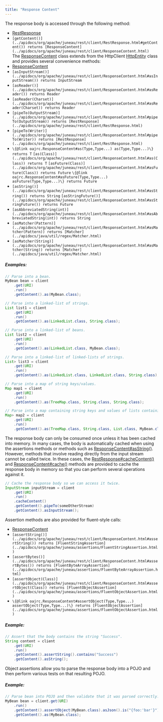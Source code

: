 ```yaml
---
title: "Response Content"
---
```


The response body is accessed through the following method:
- [RestResponse](../apidocs/org/apache/juneau/rest/client/RestResponse.html)
- `[getContent()](../apidocs/org/apache/juneau/rest/client/RestResponse.html#getContent()) returns [ResponseContent](../apidocs/org/apache/juneau/rest/client/ResponseContent.html)`
The [ResponseContent](../apidocs/org/apache/juneau/rest/client/ResponseContent.html) class extends from the HttpClient [HttpEntity](../apidocs/org/apache/http/HttpEntity.html) class and provides several convenience
methods:
- [ResponseContent](../apidocs/org/apache/juneau/rest/client/ResponseContent.html)
- `[asInputStream()](../apidocs/org/apache/juneau/rest/client/ResponseContent.html#asInputStream()) returns InputStream`
- `[asReader()](../apidocs/org/apache/juneau/rest/client/ResponseContent.html#asReader()) returns Reader`
- `[asReader(Charset)](../apidocs/org/apache/juneau/rest/client/ResponseContent.html#asReader(Charset)) returns Reader`
- `[pipeTo(OutputStream)](../apidocs/org/apache/juneau/rest/client/ResponseContent.html#pipeTo(OutputStream)) returns [RestResponse](../apidocs/org/apache/juneau/rest/client/RestResponse.html)`
- `[pipeTo(Writer)](../apidocs/org/apache/juneau/rest/client/ResponseContent.html#pipeTo(Writer)) returns [RestResponse](../apidocs/org/apache/juneau/rest/client/RestResponse.html)`
- `\{@link oajrc.ResponseContent#as(Type,Type...) as(Type,Type...)\} returns T`
`[as(Class)](../apidocs/org/apache/juneau/rest/client/ResponseContent.html#as(Class)) returns T`
`[asFuture(Class)](../apidocs/org/apache/juneau/rest/client/ResponseContent.html#asFuture(Class)) returns Future`
`\{@link oajrc.ResponseContent#asFuture(Type,Type...) asFuture(Type,Type...)\} returns Future`
- `[asString()](../apidocs/org/apache/juneau/rest/client/ResponseContent.html#asString()) returns String`
`[asStringFuture()](../apidocs/org/apache/juneau/rest/client/ResponseContent.html#asStringFuture()) returns Future`
- `[asAbbreviatedString(int)](../apidocs/org/apache/juneau/rest/client/ResponseContent.html#asAbbreviatedString(int)) returns String`
- `[asMatcher(Pattern)](../apidocs/org/apache/juneau/rest/client/ResponseContent.html#asMatcher(Pattern)) returns [Matcher](../apidocs/java/util/regex/Matcher.html)`
- `[asMatcher(String)](../apidocs/org/apache/juneau/rest/client/ResponseContent.html#asMatcher(String)) returns [Matcher](../apidocs/java/util/regex/Matcher.html)`
##### Examples:
```java
// Parse into a bean.
MyBean bean = client
    .get(URI)
    .run()
    .getContent().as(MyBean.class);

// Parse into a linked-list of strings.
List list1 = client
    .get(URI)
    .run()
    .getContent().as(LinkedList.class, String.class);

// Parse into a linked-list of beans.
List list2 = client
    .get(URI)
    .run()
    .getContent().as(LinkedList.class, MyBean.class);

// Parse into a linked-list of linked-lists of strings.
List> list3 = client
    .get(URI)
    .run()
    .getContent().as(LinkedList.class, LinkedList.class, String.class);

// Parse into a map of string keys/values.
Map map1 = client
    .get(URI)
    .run()
    .getContent().as(TreeMap.class, String.class, String.class);

// Parse into a map containing string keys and values of lists containing beans.
Map> map2 = client
    .get(URI)
    .run()
    .getContent().as(TreeMap.class, String.class, List.class, MyBean.class);
```
The response body can only be consumed once unless it has been cached into memory.  In many cases, the body is
automatically cached when using the assertions methods or methods such as [ResponseContent#asString()](../apidocs/org/apache/juneau/rest/client/ResponseContent.html#asString()).
However, methods that involve reading directly from the input stream cannot be called twice.
In these cases, the [RestResponse#cacheContent()](../apidocs/org/apache/juneau/rest/client/RestResponse.html#cacheContent()) and [ResponseContent#cache()](../apidocs/org/apache/juneau/rest/client/ResponseContent.html#cache()) methods are provided
to cache the response body in memory so that you can perform several operations against it.
```java
// Cache the response body so we can access it twice.
InputStream inputStream = client
    .get(URI)
    .run()
    .cacheContent()
    .getContent().pipeTo(someOtherStream)
    .getContent().asInputStream();
```
Assertion methods are also provided for fluent-style calls:
- [ResponseContent](../apidocs/org/apache/juneau/rest/client/ResponseContent.html)
- `[assertString()](../apidocs/org/apache/juneau/rest/client/ResponseContent.html#assertString()) returns [FluentStringAssertion](../apidocs/org/apache/juneau/assertions/FluentStringAssertion.html)`
- `[assertBytes()](../apidocs/org/apache/juneau/rest/client/ResponseContent.html#assertBytes()) returns [FluentByteArrayAssertion](../apidocs/org/apache/juneau/assertions/FluentByteArrayAssertion.html)`
- `[assertObject(Class)](../apidocs/org/apache/juneau/rest/client/ResponseContent.html#assertObject(Class)) returns [FluentObjectAssertion](../apidocs/org/apache/juneau/assertions/FluentObjectAssertion.html)`
- `\{@link oajrc.ResponseContent#assertObject(Type,Type...) assertObject(Type,Type...)\} returns [FluentObjectAssertion](../apidocs/org/apache/juneau/assertions/FluentObjectAssertion.html)`
##### Example:
```java
// Assert that the body contains the string "Success".
String content = client
    .get(URI)
    .run()
    .getContent().assertString().contains("Success")
    .getContent().asString();
```
Object assertions allow you to parse the response body into a POJO and then perform various tests on that resulting
POJO.
##### Example:
```java
// Parse bean into POJO and then validate that it was parsed correctly.
MyBean bean = client.get(URI)
    .run()
    .getContent().assertObject(MyBean.class).asJson().is("{foo:'bar'}")
    .getContent().as(MyBean.class);
```